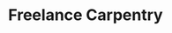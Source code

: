 ---
title: Freelance Carpentry
description: I offered residental construction and renovation services in New Orleans, LA.
startDate: 2023-11-01 00:00:00 -04:00
endDate: 2030-01-01 00:00:00 -04:00
tags:
- carpentry
layout: page
---